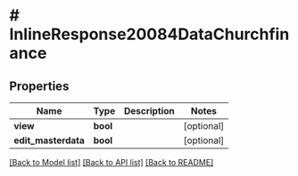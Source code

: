 # # InlineResponse20084DataChurchfinance

## Properties

Name | Type | Description | Notes
------------ | ------------- | ------------- | -------------
**view** | **bool** |  | [optional]
**edit_masterdata** | **bool** |  | [optional]

[[Back to Model list]](../../README.md#models) [[Back to API list]](../../README.md#endpoints) [[Back to README]](../../README.md)
